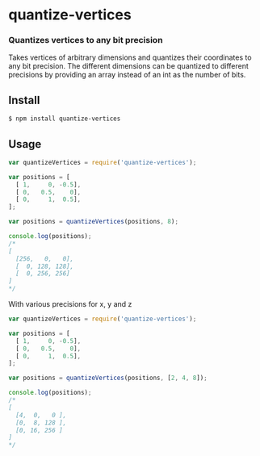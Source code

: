 quantize-vertices
=================
### Quantizes vertices to any bit precision

Takes vertices of arbitrary dimensions and quantizes their coordinates to any bit precision. The different dimensions can be quantized to different precisions by providing an array instead of an int as the number of bits.

Install
-------

```bash
$ npm install quantize-vertices
```

Usage
-----

```javascript
var quantizeVertices = require('quantize-vertices');

var positions = [ 
  [ 1,     0, -0.5],
  [ 0,   0.5,    0],
  [ 0,     1,  0.5],
];

var positions = quantizeVertices(positions, 8);

console.log(positions);
/*
[
  [256,   0,   0], 
  [  0, 128, 128], 
  [  0, 256, 256] 
]
*/
```

With various precisions for x, y and z 

```javascript
var quantizeVertices = require('quantize-vertices');

var positions = [ 
  [ 1,     0, -0.5],
  [ 0,   0.5,    0],
  [ 0,     1,  0.5],
];

var positions = quantizeVertices(positions, [2, 4, 8]);

console.log(positions);
/*
[
  [4,  0,   0 ], 
  [0,  8, 128 ], 
  [0, 16, 256 ]
]
*/
```
